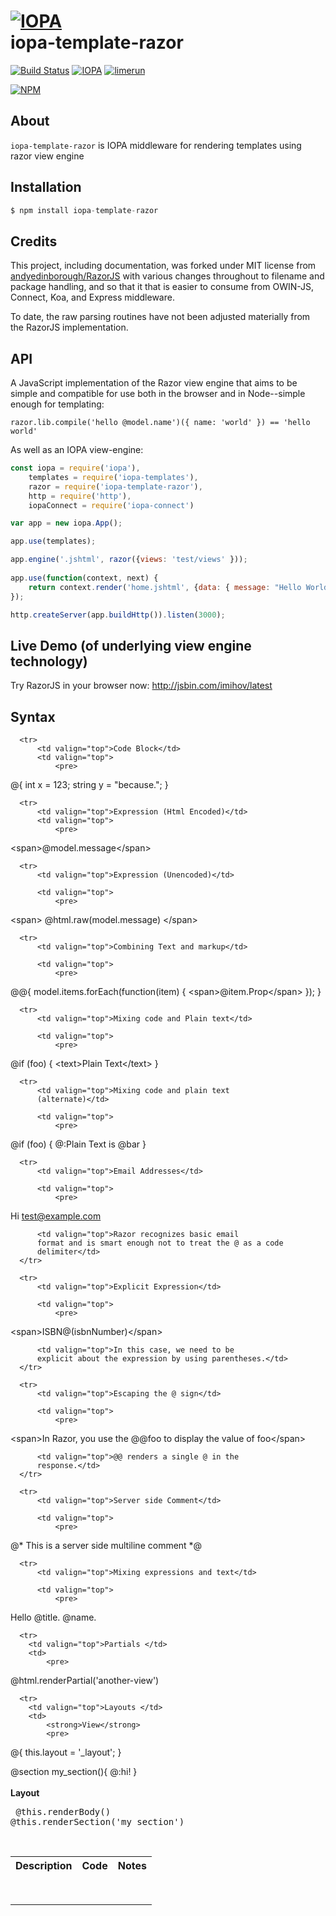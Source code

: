 # [![IOPA](http://iopa.io/iopa.png)](http://iopa.io)<br> iopa-template-razor 

[![Build Status](https://api.shippable.com/projects/56e23af39d043da07bb6ff01/badge?branchName=master)](https://app.shippable.com/projects/56e23af39d043da07bb6ff01) 
[![IOPA](https://img.shields.io/badge/iopa-middleware-99cc33.svg?style=flat-square)](http://iopa.io)
[![limerun](https://img.shields.io/badge/limerun-certified-3399cc.svg?style=flat-square)](https://nodei.co/npm/limerun/)

[![NPM](https://nodei.co/npm/iopa-template-razor.png?downloads=true)](https://nodei.co/npm/iopa-template-razor/)

## About
`iopa-template-razor` is IOPA middleware for rendering templates using razor view engine

## Installation

```js
$ npm install iopa-template-razor
```

## Credits

This project, including documentation, was forked under MIT license from [andyedinborough/RazorJS](https://github.com/andyedinborough/RazorJS) with various changes throughout to filename and package handling, and so that it that is easier to consume from OWIN-JS, Connect, Koa, and Express middleware.

To date, the raw parsing routines have not been adjusted materially from the RazorJS implementation.

## API

A JavaScript implementation of the Razor view engine that aims to be simple and compatible for use both in the browser and in Node--simple enough for templating:

    razor.lib.compile('hello @model.name')({ name: 'world' }) == 'hello world'

As well as an IOPA view-engine:

```js
const iopa = require('iopa'),
    templates = require('iopa-templates'),
    razor = require('iopa-template-razor'),
    http = require('http'),
    iopaConnect = require('iopa-connect')

var app = new iopa.App();

app.use(templates);

app.engine('.jshtml', razor({views: 'test/views' }));
    
app.use(function(context, next) {
    return context.render('home.jshtml', {data: { message: "Hello World" } });
});

http.createServer(app.buildHttp()).listen(3000);
```

## Live Demo (of underlying view engine technology)
 
Try RazorJS in your browser now: http://jsbin.com/imihov/latest

## Syntax


<table>
  <tbody>
      <tr>
          <th valign="top">Description</th>
          <th valign="top">Code</th>
          <th valign="top">Notes</th>
      </tr>

      <tr>
          <td valign="top">Code Block</td>
          <td valign="top">
              <pre>
@{ 
	int x = 123; 
	string y = "because.";
}
</pre>
          </td>
          <td> </td>
      </tr>

      <tr>
          <td valign="top">Expression (Html Encoded)</td>
          <td valign="top">
              <pre>
&lt;span&gt;@model.message&lt;/span&gt;
</pre>
          </td>
          <td> </td>
      </tr>

      <tr>
          <td valign="top">Expression (Unencoded)</td>

          <td valign="top">
              <pre>
&lt;span&gt;
	@html.raw(model.message)
&lt;/span&gt;
</pre>
          </td>
          <td> </td>
      </tr>

      <tr>
          <td valign="top">Combining Text and markup</td>

          <td valign="top">
              <pre>
@@{ 
	model.items.forEach(function(item) {
		&lt;span&gt;@item.Prop&lt;/span&gt; 
	}); 
}
</pre>
          </td>
          <td> </td>
      </tr>

      <tr>
          <td valign="top">Mixing code and Plain text</td>

          <td valign="top">
              <pre>
@if (foo) {
	&lt;text&gt;Plain Text&lt;/text&gt; 
}
</pre>
          </td>
          <td> </td>
      </tr>

      <tr>
          <td valign="top">Mixing code and plain text
          (alternate)</td>

          <td valign="top">
              <pre>
@if (foo) {
	@:Plain Text is @bar
}
</pre>
          </td>
          <td> </td>
      </tr>

      <tr>
          <td valign="top">Email Addresses</td>

          <td valign="top">
              <pre>
Hi test@example.com
</pre>
          </td>

          <td valign="top">Razor recognizes basic email
          format and is smart enough not to treat the @ as a code
          delimiter</td>
      </tr>

      <tr>
          <td valign="top">Explicit Expression</td>

          <td valign="top">
              <pre>
&lt;span&gt;ISBN@(isbnNumber)&lt;/span&gt;
</pre>
          </td>

          <td valign="top">In this case, we need to be
          explicit about the expression by using parentheses.</td>
      </tr>

      <tr>
          <td valign="top">Escaping the @ sign</td>

          <td valign="top">
              <pre>
&lt;span&gt;In Razor, you use the 
@@foo to display the value 
of foo&lt;/span&gt;
</pre>
          </td>

          <td valign="top">@@ renders a single @ in the
          response.</td>
      </tr>

      <tr>
          <td valign="top">Server side Comment</td>

          <td valign="top">
              <pre>
@*
	This is a server side 
	multiline comment 
*@
</pre>
          </td>
          <td> </td>
      </tr>

      <tr>
          <td valign="top">Mixing expressions and text</td>

          <td valign="top">
              <pre>
Hello @title. @name.
</pre>
          </td>
          <td> </td>
      </tr>

      <tr>
        <td valign="top">Partials </td>
        <td>
            <pre>
@html.renderPartial('another-view')
</pre>              
        </td>
      </tr>

      <tr>
        <td valign="top">Layouts </td>
        <td>
            <strong>View</strong>
            <pre>
@{ this.layout = '_layout'; } 

@section my_section(){
  @:hi!
}             
</pre>              
            <strong>Layout</strong>
            <pre>
  @this.renderBody()
  @this.renderSection('my_section')
</pre>              
        </td>
      </tr>
	</tbody>
</table>            
